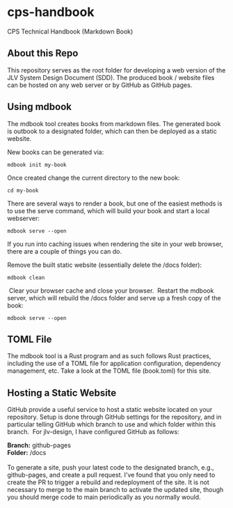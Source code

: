 # cps-handbook
CPS Technical Handbook (Markdown Book)

## About this Repo
This repository serves as the root folder for developing a web version of the JLV System Design Document (SDD). The produced book / website files can be hosted on any web server or by GitHub as GitHub pages.
​
## Using mdbook
The mdbook tool creates books from markdown files. The generated book is outbook to a designated folder, which can then be deployed as a static website.

New books can be generated via:  
```
mdbook init my-book
```

Once created change the current directory to the new book:  
```
cd my-book
```

There are several ways to render a book, but one of the easiest methods is to use the serve command, which will build your book and start a local webserver:
```
mdbook serve --open
```

If you run into caching issues when rendering the site in your web browser, there are a couple of things you can do.

Remove the built static website (essentially delete the /docs folder):
```
mdbook clean
```
​
Clear your browser cache and close your browser.
​
Restart the mdbook server, which will rebuild the /docs folder and serve up a fresh copy of the book:
```
mdbook serve --open
```

## TOML File
The mdbook tool is a Rust program and as such follows Rust practices, including the use of a TOML file for application configuration, dependency management, etc. Take a look at the TOML file (book.toml) for this site.
​
## Hosting a Static Website
GitHub provide a useful service to host a static website located on your repository. Setup is done through GitHub settings for the repository, and in particular telling GitHub which branch to use and which folder within this branch.
​
For jlv-design, I have configured GitHub as follows:

**Branch:** github-pages  
**Folder:** /docs  
​  
To generate a site, push your latest code to the designated branch, e.g., github-pages, and create a pull request. I've found that you only need to create the PR to trigger a rebuild and redeployment of the site. It is not necessary to merge to the main branch to activate the updated site, though you should merge code to main periodically as you normally would.

